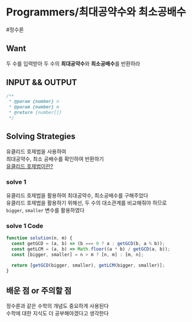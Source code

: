 # Programmers/최대공약수와 최소공배수

#정수론

## Want

두 수를 입력받아 두 수의 **최대공약수**와 **최소공배수**를 반환하라

## INPUT && OUTPUT

```js
/**
 * @param {number} n
 * @param {number} m
 * @return {number[]}
 */
```

## Solving Strategies

유클리드 호제법을 사용하여  
최대공약수, 최소 공배수를 확인하여 반환하기  
[유클리드 호제법이란?](https://github.com/Collection50/Algorithm-DataStructure/blob/master/GCD%20%26%20LCM.md)

### solve 1

유클리드 호제법을 활용하여 최대공약수, 최소공배수를 구해주었다  
유클리드 호제법을 활용하기 위해선, 두 수의 대소관계를 비교해줘야 하므로  
`bigger`, `smaller` 변수를 활용하였다

### solve 1 Code

```js
function solution(n, m) {
  const getGCD = (a, b) => (b === 0 ? a : getGCD(b, a % b));
  const getLCM = (a, b) => Math.floor((a * b) / getGCD(a, b));
  const [bigger, smaller] = n > m ? [n, m] : [m, n];

  return [getGCD(bigger, smaller), getLCM(bigger, smaller)];
}
```

## 배운 점 or 주의할 점

정수론과 같은 수학의 개념도 중요하게 사용된다  
수학에 대한 지식도 더 공부해야겠다고 생각한다

